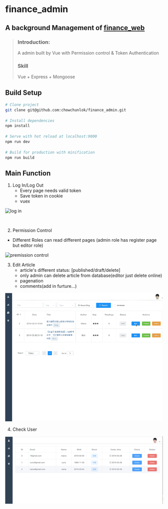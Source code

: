 # finance_admin

## A background Management of [finance_web](https://github.com/chowchunlok/finance_web/tree/master)

> ### Introduction:
>
> A admin built by Vue with Permission control & Token Authentication
>
> ### Skill
>
> Vue + Express + Mongoose

## Build Setup

```bash
# Clone project
git clone git@github.com:chowchunlok/finance_admin.git

# Install dependencies
npm install

# Serve with hot reload at localhost:9000
npm run dev

# Build for production with minification
npm run build

```

## Main Function

1. Log In/Log Out
   + Every page needs valid token
   + Save token in cookie
   + vuex 

![log in](./gif/login.gif)

​		

2. Permission Control

- Different Roles can read different pages (admin role has register page but editor role)

![premission control](./gif/permission.gif)



3. Edit Article
   + article's different status: [published/draft/delete]
   + only admin can delete article from database(editor just delete online)
   + pagenation
   + comments(add in furture...)

![edit article](./gif/edit.gif)

4. Check User

![user](./gif/user.png)
